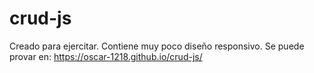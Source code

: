 # crud-js
Creado para ejercitar. Contiene muy poco diseño responsivo. 
Se puede provar en: https://oscar-1218.github.io/crud-js/
